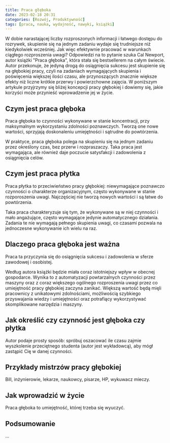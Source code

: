 ```yaml
---
title: Praca głęboka
date: 2023-02-18 20:31
categories: [Rozwój, Produktywność]
tags: [praca, nauka, wydajność, nawyki, książki]
---
```


W dobie narastającej liczby rozproszonych informacji i łatwego dostępu do rozrywek, skupienie się na jednym zadaniu wydaje się trudniejsze niż kiedykolwiek wcześniej. Jak więc efektywnie pracować w warunkach ciągłego rozproszenia uwagi? Odpowiedzi na to pytanie szuka Cal Newport, autor książki "Praca głęboka", która stała się bestsellerem na całym świecie. Autor przekonuje, że jedyną drogą do osiągnięcia sukcesu jest skupienie się na głębokiej pracy, czyli na zadaniach wymagających skupienia i poświęcenia większej ilości czasu, ale przynoszących znacznie większe efekty niż liczne krótkie przerwy i powierzchowne zajęcia. W poniższym artykule przyjrzymy się bliżej koncepcji pracy głębokiej i dowiemy się, jakie korzyści może przynieść wprowadzenie jej w życie.

## Czym jest praca głęboka

Praca głęboka to czynności wykonywane w stanie koncentracji, przy maksymalnym wykorzystaniu zdolności poznawczych. Tworzą one nowe wartości, sprzyjają doskonaleniu umiejętności i sątrudne do powtórzenia. 

W praktyce, praca głęboka polega na skupieniu się na jednym zadaniu przez określony czas, bez przerw i rozpraszaczy. Taka praca jest wymagająca, ale również daje poczucie satysfakcji i zadowolenia z osiągnięcia celów.

## Czym jest praca płytka

Praca płytka to przeciwieństwo pracy głębokiej: niewymagające poznawczo czynności o charakterze organizacyjnym, często wykonywane w stanie rozporoszenia uwagi. Najczęściej nie tworzą nowych wartości i są łatwe do powtórzenia.

Taka praca charakteryzuje się tym, że wykonywane są w niej czynności i mało angażujące, często wymagające jedynie automatycznego działania. Zadania te nie wymagają pełnego skupienia uwagi, co czasami pozwala na jednoczesne wykonywanie ich wielu na raz.

## Dlaczego praca głęboka jest ważna

Praca ta przyczynia się do osiągnięcia sukcesu i zadowolenia w sferze zawodowej i osobistej.

Według autora książki będzie miała coraz istotniejszy wpływ w obecnej gospodarce.
Wynika to z automatyzacji powtarzalnych czynności przez maszyny oraz z coraz większego ogólnego rozproszenia uwagi przez co umiejętność pracy głębokiej zaczyna zanikać.
Większą wartość będą mięli pracownicy z unikatowymi zdolnościami, możliwością szybkiego przyswajania wiedzy i umiejętności oraz potrafiący wykorzystywać skomplikowane narzędzia i maszyny.

## Jak określić czy czynność jest głęboka czy płytka

Autor podaje prosty sposób: spróbuj oszacować ile czasu zajmie wyszkolenie przeciętnego studenta (autor jest wykładowcą), aby mógł zastąpić Cię w danej czynności.

## Przykłady mistrzów pracy głębokiej

Bill, inżynierowie, lekarze, naukowcy, pisarze, HP, wykuwacz mieczy.

## Jak wprowadzić w życie

Praca głęboka to umiejętność, której trzeba się wyuczyć.

## Podsumowanie

...
